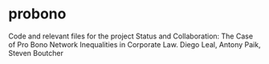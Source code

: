 # probono
Code and relevant files for the project Status and Collaboration: The Case of Pro Bono Network Inequalities in Corporate Law. Diego Leal, Antony Paik, Steven Boutcher
